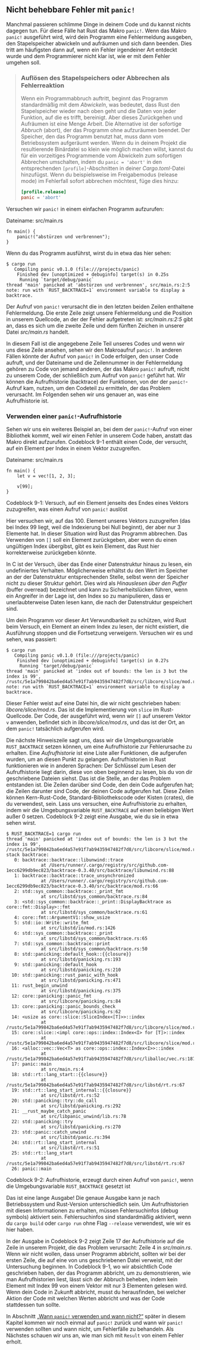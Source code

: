 ## Nicht behebbare Fehler mit `panic!`

Manchmal passieren schlimme Dinge in deinem Code und du kannst nichts dagegen
tun. Für diese Fälle hat Rust das Makro `panic!`. Wenn das Makro `panic!`
ausgeführt wird, wird dein Programm eine Fehlermeldung ausgeben, den
Stapelspeicher abwickeln und aufräumen und sich dann beenden. Dies tritt am
häufigsten dann auf, wenn ein Fehler irgendeiner Art entdeckt wurde und dem
Programmierer nicht klar ist, wie er mit dem Fehler umgehen soll.

> ### Auflösen des Stapelspeichers oder Abbrechen als Fehlerreaktion
>
> Wenn ein Programmabbruch auftritt, beginnt das Programm standardmäßig mit dem
> *Abwickeln*, was bedeutet, dass Rust den Stapelspeicher wieder nach oben geht
> und die Daten von jeder Funktion, auf die es trifft, bereinigt. Aber dieses
> Zurückgehen und Aufräumen ist eine Menge Arbeit. Die Alternative ist der
> sofortige *Abbruch* (abort), der das Programm ohne aufzuräumen beendet. Der
> Speicher, den das Programm benutzt hat, muss dann vom Betriebssystem
> aufgeräumt werden. Wenn du in deinem Projekt die resultierende Binärdatei so
> klein wie möglich machen willst, kannst du für ein vorzeitiges Programmende
> vom Abwickeln zum sofortigen Abbrechen umschalten, indem du `panic = 'abort'`
> in den entsprechenden `[profile]`-Abschnitten in deiner *Cargo.toml*-Datei
> hinzufügst. Wenn du beispielsweise im Freigabemodus (release mode) im
> Fehlerfall sofort abbrechen möchtest, füge dies hinzu:
>
> ```toml
> [profile.release]
> panic = 'abort'
> ```

Versuchen wir `panic!` in einem einfachen Programm aufzurufen:

<span class="filename">Dateiname: src/main.rs</span>

```rust,should_panic,panics
fn main() {
    panic!("abstürzen und verbrennen");
}
```

Wenn du das Programm ausführst, wirst du in etwa das hier sehen:

```console
$ cargo run
   Compiling panic v0.1.0 (file:///projects/panic)
    Finished dev [unoptimized + debuginfo] target(s) in 0.25s
     Running `target/debug/panic`
thread 'main' panicked at 'abstürzen und verbrennen', src/main.rs:2:5
note: run with `RUST_BACKTRACE=1` environment variable to display a backtrace.
```

Der Aufruf von `panic!` verursacht die in den letzten beiden Zeilen enthaltene
Fehlermeldung. Die erste Zeile zeigt unsere Fehlermeldung und die Position in
unserem Quellcode, an der der Fehler aufgetreten ist: *src/main.rs:2:5* gibt
an, dass es sich um die zweite Zeile und dem fünften Zeichen in unserer Datei
*src/main.rs* handelt.

In diesem Fall ist die angegebene Zeile Teil unseres Codes und wenn wir uns
diese Zeile ansehen, sehen wir den Makroaufruf `panic!`. In anderen Fällen
könnte der Aufruf von `panic!` in Code erfolgen, den unser Code aufruft, und
der Dateiname und die Zeilennummer in der Fehlermeldung gehören zu Code von
jemand anderen, der das Makro `panic!` aufruft, nicht zu unserem Code, der
schließlich zum Aufruf von `panic!` geführt hat. Wir können die Aufrufhistorie
(backtrace) der Funktionen, von der der `panic!`-Aufruf kam, nutzen, um den
Codeteil zu ermitteln, der das Problem verursacht. Im Folgenden sehen wir uns
genauer an, was eine Aufrufhistorie ist.

### Verwenden einer `panic!`-Aufrufhistorie

Sehen wir uns ein weiteres Beispiel an, bei dem der `panic!`-Aufruf von einer
Bibliothek kommt, weil wir einen Fehler in unserem Code haben, anstatt das
Makro direkt aufzurufen. Codeblock 9-1 enthält einen Code, der versucht, auf
ein Element per Index in einem Vektor zuzugreifen.

<span class="filename">Dateiname: src/main.rs</span>

```rust,should_panic,panics
fn main() {
    let v = vec![1, 2, 3];

    v[99];
}
```

<span class="caption">Codeblock 9-1: Versuch, auf ein Element jenseits des
Endes eines Vektors zuzugreifen, was einen Aufruf von `panic!` auslöst</span>

Hier versuchen wir, auf das 100. Element unseres Vektors zuzugreifen (das bei Index 99
liegt, weil die Indexierung bei Null beginnt), der aber nur 3 Elemente hat. In dieser
Situation wird Rust das Programm abbrechen. Das Verwenden von `[]` soll ein Element
zurückgeben, aber wenn du einen ungültigen Index übergibst, gibt es kein Element, das
Rust hier korrekterweise zurückgeben könnte.

In C ist der Versuch, über das Ende einer Datenstruktur hinaus zu lesen, ein
undefiniertes Verhalten. Möglicherweise erhältst du den Wert im Speicher an der
der Datenstruktur entsprechenden Stelle, selbst wenn der Speicher nicht zu
dieser Struktur gehört. Dies wird als *Hinauslesen über den Puffer* (buffer
overread) bezeichnet und kann zu Sicherheitslücken führen, wenn ein Angreifer
in der Lage ist, den Index so zu manipulieren, dass er unerlaubterweise Daten
lesen kann, die nach der Datenstruktur gespeichert sind.

Um dein Programm vor dieser Art Verwundbarkeit zu schützen, wird Rust beim
Versuch, ein Element an einem Index zu lesen, der nicht existiert, die
Ausführung stoppen und die Fortsetzung verweigern. Versuchen wir es und sehen,
was passiert:

```console
$ cargo run
   Compiling panic v0.1.0 (file:///projects/panic)
    Finished dev [unoptimized + debuginfo] target(s) in 0.27s
     Running `target/debug/panic`
thread 'main' panicked at 'index out of bounds: the len is 3 but the index is 99', /rustc/5e1a799842ba6ed4a57e91f7ab9435947482f7d8/src/libcore/slice/mod.rs:2806:10
note: run with `RUST_BACKTRACE=1` environment variable to display a backtrace.
```

Dieser Fehler weist auf eine Datei hin, die wir nicht geschrieben haben:
*libcore/slice/mod.rs*. Das ist die Implementierung von `slice` im
Rust-Quellcode. Der Code, der ausgeführt wird, wenn wir `[]` auf unserem Vektor
`v` anwenden, befindet sich in *libcore/slice/mod.rs*, und das ist der Ort, an
dem `panic!` tatsächlich aufgerufen wird.

Die nächste Hinweiszeile sagt uns, dass wir die Umgebungsvariable
`RUST_BACKTRACE` setzen können, um eine Aufrufhistorie zur Fehlerursache zu
erhalten. Eine *Aufrufhistorie* ist eine Liste aller Funktionen, die aufgerufen
wurden, um an diesen Punkt zu gelangen. Aufrufhistorien in Rust funktionieren
wie in anderen Sprachen: Der Schlüssel zum Lesen der Aufrufhistorie liegt
darin, diese von oben beginnend zu lesen, bis du von dir geschriebene Dateien
siehst. Das ist die Stelle, an der das Problem entstanden ist. Die Zeilen
darüber sind Code, den dein Code aufgerufen hat; die Zeilen darunter sind Code,
der deinen Code aufgerufen hat. Diese Zeilen können Kern-Rust-Code,
Standard-Bibliothekscode oder Kisten (crates), die du verwendest, sein. Lass
uns versuchen, eine Aufrufhistorie zu erhalten, indem wir die Umgebungsvariable
`RUST_BACKTRACE` auf einen beliebigen Wert außer 0 setzen. Codeblock 9-2 zeigt
eine Ausgabe, wie du sie in etwa sehen wirst.

```console
$ RUST_BACKTRACE=1 cargo run
thread 'main' panicked at 'index out of bounds: the len is 3 but the index is 99', /rustc/5e1a799842ba6ed4a57e91f7ab9435947482f7d8/src/libcore/slice/mod.rs:2806:10
stack backtrace:
   0: backtrace::backtrace::libunwind::trace
             at /Users/runner/.cargo/registry/src/github.com-1ecc6299db9ec823/backtrace-0.3.40/src/backtrace/libunwind.rs:88
   1: backtrace::backtrace::trace_unsynchronized
             at /Users/runner/.cargo/registry/src/github.com-1ecc6299db9ec823/backtrace-0.3.40/src/backtrace/mod.rs:66
   2: std::sys_common::backtrace::_print_fmt
             at src/libstd/sys_common/backtrace.rs:84
   3: <std::sys_common::backtrace::_print::DisplayBacktrace as core::fmt::Display>::fmt
             at src/libstd/sys_common/backtrace.rs:61
   4: core::fmt::ArgumentV1::show_usize
   5: std::io::Write::write_fmt
             at src/libstd/io/mod.rs:1426
   6: std::sys_common::backtrace::_print
             at src/libstd/sys_common/backtrace.rs:65
   7: std::sys_common::backtrace::print
             at src/libstd/sys_common/backtrace.rs:50
   8: std::panicking::default_hook::{{closure}}
             at src/libstd/panicking.rs:193
   9: std::panicking::default_hook
             at src/libstd/panicking.rs:210
  10: std::panicking::rust_panic_with_hook
             at src/libstd/panicking.rs:471
  11: rust_begin_unwind
             at src/libstd/panicking.rs:375
  12: core::panicking::panic_fmt
             at src/libcore/panicking.rs:84
  13: core::panicking::panic_bounds_check
             at src/libcore/panicking.rs:62
  14: <usize as core::slice::SliceIndex<[T]>>::index
             at /rustc/5e1a799842ba6ed4a57e91f7ab9435947482f7d8/src/libcore/slice/mod.rs:2806
  15: core::slice::<impl core::ops::index::Index<I> for [T]>::index
             at /rustc/5e1a799842ba6ed4a57e91f7ab9435947482f7d8/src/libcore/slice/mod.rs:2657
  16: <alloc::vec::Vec<T> as core::ops::index::Index<I>>::index
             at /rustc/5e1a799842ba6ed4a57e91f7ab9435947482f7d8/src/liballoc/vec.rs:1871
  17: panic::main
             at src/main.rs:4
  18: std::rt::lang_start::{{closure}}
             at /rustc/5e1a799842ba6ed4a57e91f7ab9435947482f7d8/src/libstd/rt.rs:67
  19: std::rt::lang_start_internal::{{closure}}
             at src/libstd/rt.rs:52
  20: std::panicking::try::do_call
             at src/libstd/panicking.rs:292
  21: __rust_maybe_catch_panic
             at src/libpanic_unwind/lib.rs:78
  22: std::panicking::try
             at src/libstd/panicking.rs:270
  23: std::panic::catch_unwind
             at src/libstd/panic.rs:394
  24: std::rt::lang_start_internal
             at src/libstd/rt.rs:51
  25: std::rt::lang_start
             at /rustc/5e1a799842ba6ed4a57e91f7ab9435947482f7d8/src/libstd/rt.rs:67
  26: panic::main
```

<span class="caption">Codeblock 9-2: Aufrufhistorie, erzeugt durch einen Aufruf
von `panic!`, wenn die Umgebungsvariable `RUST_BACKTRACE` gesetzt ist</span>

Das ist eine lange Ausgabe! Die genaue Ausgabe kann je nach Betriebssystem und
Rust-Version unterschiedlich sein. Um Aufrufhistorien mit diesen Informationen
zu erhalten, müssen Fehlersuchinfos (debug symbols) aktiviert sein.
Fehlersuchinfos sind standardmäßig aktiviert, wenn du `cargo build` oder
`cargo run` ohne Flag `--release` verwendest, wie wir es hier haben.

In der Ausgabe in Codeblock 9-2 zeigt Zeile 17 der Aufrufhistorie auf die Zeile
in unserem Projekt, die das Problem verursacht: Zeile 4 in *src/main.rs*. Wenn
wir nicht wollen, dass unser Programm abbricht, sollten wir bei der ersten
Zeile, die auf eine von uns geschriebenen Datei verweist, mit der Untersuchung
beginnen. In Codeblock 9-1, wo wir absichtlich Code geschrieben haben, der das
Programm abbricht, um zu demonstrieren, wie man Aufrufhistorien liest, lässt
sich der Abbruch beheben, indem kein Element mit Index 99 von einem Vektor mit
nur 3 Elementen gelesen wird. Wenn dein Code in Zukunft abbricht, musst du
herausfinden, bei welcher Aktion der Code mit welchen Werten abbricht und was
der Code stattdessen tun sollte.

In Abschnitt [„Wann `panic!` verwenden und wann
nicht?“][to-panic-or-not-to-panic] später in diesem Kapitel kommen wir noch
einmal auf `panic!` zurück und wann wir `panic!` verwenden sollten und wann
nicht, um Fehlerfälle zu behandeln. Als Nächstes schauen wir uns an, wie man
sich mit `Result` von einem Fehler erholt.

[to-panic-or-not-to-panic]: ch09-03-to-panic-or-not-to-panic.html
